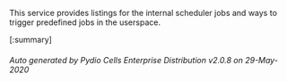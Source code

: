 






This service provides listings for the internal scheduler jobs and ways to trigger predefined jobs in the userspace.

[:summary]

###### Auto generated by Pydio Cells Enterprise Distribution v2.0.8 on 29-May-2020
